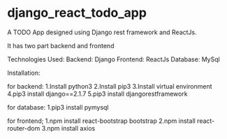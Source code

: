 # django_react_todo_app
A TODO App designed using Django rest framework and ReactJs.

It has two part backend and frontend


Technologies Used:
Backend: Django
Frontend: ReactJs
Database: MySql

Installation:

for backend:
1.Install python3
2.Install pip3
3.Install virtual environment
4.pip3 install django==2.1.7
5.pip3 install djangorestframework

for database:
1.pip3 install pymysql

for frontend;
1.npm install react-bootstrap bootstrap
2.npm install react-router-dom
3.npm install axios
